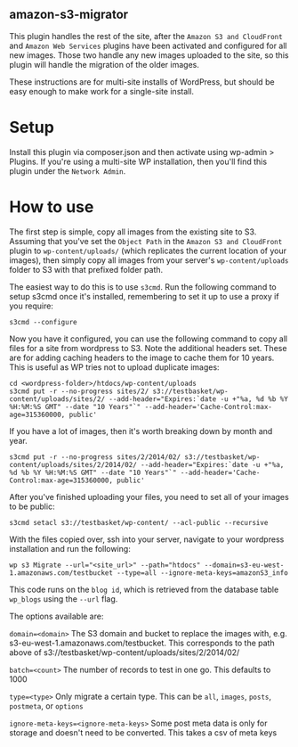 amazon-s3-migrator
------------------

This plugin handles the rest of the site, after the `Amazon S3 and CloudFront` and `Amazon Web Services` plugins have been activated and configured for all new images. Those two handle any new images uploaded to the site, so this plugin will handle the migration of the older images.

These instructions are for multi-site installs of WordPress, but should be easy enough to make work for a single-site install.

Setup
=====

Install this plugin via composer.json and then activate using wp-admin > Plugins. If you're using a multi-site WP installation, then you'll find this plugin under the `Network Admin`.

How to use
==========

The first step is simple, copy all images from the existing site to S3. Assuming that you've set the `Object Path` in the `Amazon S3 and CloudFront` plugin to `wp-content/uploads/` (which replicates the current location of your images), then simply copy all images from your server's `wp-content/uploads` folder to S3 with that prefixed folder path.

The easiest way to do this is to use `s3cmd`. Run the following command to setup s3cmd once it's installed, remembering to set it up to use a proxy if you require:

    s3cmd --configure

Now you have it configured, you can use the following command to copy all files for a site from wordpress to S3. Note the additional headers set. These are for adding caching headers to the image to cache them for 10 years. This is useful as WP tries not to upload duplicate images:

    cd <wordpress-folder>/htdocs/wp-content/uploads
    s3cmd put -r --no-progress sites/2/ s3://testbasket/wp-content/uploads/sites/2/ --add-header="Expires:`date -u +"%a, %d %b %Y %H:%M:%S GMT" --date "10 Years"`" --add-header='Cache-Control:max-age=315360000, public'

If you have a lot of images, then it's worth breaking down by month and year.

    s3cmd put -r --no-progress sites/2/2014/02/ s3://testbasket/wp-content/uploads/sites/2/2014/02/ --add-header="Expires:`date -u +"%a, %d %b %Y %H:%M:%S GMT" --date "10 Years"`" --add-header='Cache-Control:max-age=315360000, public'

After you've finished uploading your files, you need to set all of your images to be public:

    s3cmd setacl s3://testbasket/wp-content/ --acl-public --recursive

With the files copied over, ssh into your server, navigate to your wordpress installation and run the following:

    wp s3 Migrate --url="<site_url>" --path="htdocs" --domain=s3-eu-west-1.amazonaws.com/testbucket --type=all --ignore-meta-keys=amazonS3_info

This code runs on the `blog id`, which is retrieved from the database table `wp_blogs` using the `--url` flag.

The options available are:

`domain=<domain>`
The S3 domain and bucket to replace the images with, e.g. s3-eu-west-1.amazonaws.com/testbucket. This corresponds to the path above of s3://testbasket/wp-content/uploads/sites/2/2014/02/

`batch=<count>`
The number of records to test in one go. This defaults to 1000

`type=<type>`
Only migrate a certain type. This can be `all`, `images`, `posts`, `postmeta`, or `options`

`ignore-meta-keys=<ignore-meta-keys>`
Some post meta data is only for storage and doesn't need to be converted. This takes a csv of meta keys
